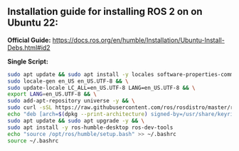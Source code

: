 ## Installation guide for installing ROS 2 on on Ubuntu 22:

**Official Guide:** https://docs.ros.org/en/humble/Installation/Ubuntu-Install-Debs.html#id2

**Single Script:**

```sh
sudo apt update && sudo apt install -y locales software-properties-common curl && \
sudo locale-gen en_US en_US.UTF-8 && \
sudo update-locale LC_ALL=en_US.UTF-8 LANG=en_US.UTF-8 && \
export LANG=en_US.UTF-8 && \
sudo add-apt-repository universe -y && \
sudo curl -sSL https://raw.githubusercontent.com/ros/rosdistro/master/ros.key -o /usr/share/keyrings/ros-archive-keyring.gpg && \
echo "deb [arch=$(dpkg --print-architecture) signed-by=/usr/share/keyrings/ros-archive-keyring.gpg] http://packages.ros.org/ros2/ubuntu $(. /etc/os-release && echo $UBUNTU_CODENAME) main" | sudo tee /etc/apt/sources.list.d/ros2.list > /dev/null && \
sudo apt update && sudo apt upgrade -y && \
sudo apt install -y ros-humble-desktop ros-dev-tools
echo "source /opt/ros/humble/setup.bash" >> ~/.bashrc
source ~/.bashrc
```
